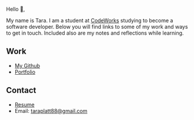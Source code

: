 Hello 👋, 

My name is Tara. I am a student at [CodeWorks](https://boisecodeworks.com) studying to become a software developer. Below you will find links to some of my work and ways to get in touch. Included also are my notes and reflections while learning. 

## Work

* [My Github](https://github.com/tarap88)
* [Portfolio](https://tarap88.github.io/)

## Contact

* [Resume](https://tarap88.github.io/resume)
* Email: taraplatt88@gmail.com
